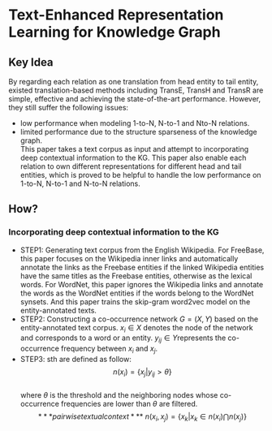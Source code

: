 # Text-Enhanced Representation Learning for Knowledge Graph
## Key Idea  
By regarding each relation as one translation from head entity to tail entity, existed translation-based methods including TransE, TransH and TransR are simple, effective and achieving the state-of-the-art performance. However, they still suffer the following issues:  
* low performance when modeling 1-to-N, N-to-1 and Nto-N relations.  
* limited performance due to the structure sparseness of the knowledge graph.  
This paper takes a text corpus as input and attempt to incorporating deep contextual information to the KG. This paper also enable each relation to own different representations for different head and tail entities, which is proved to be helpful to handle the low performance on 1-to-N, N-to-1 and N-to-N relations.  

## How?
### Incorporating deep contextual information to the KG
* STEP1: Generating text corpus from the English Wikipedia. For FreeBase, this paper focuses on the Wikipedia inner links and automatically annotate the links as the Freebase entities if the linked Wikipedia entities have the same titles as the Freebase entities, otherwise as the lexical words. For WordNet, this paper ignores the Wikipedia links and annotate the words as the WordNet entities if the words belong to the WordNet synsets. And this paper trains the skip-gram word2vec model on the entity-annotated texts.  
* STEP2: Constructing a co-occurrence network $G = (X , Y)$ based on the entity-annotated text corpus.  $x_i\in X$ denotes the node of the network and corresponds to a word or an entity. $y_{ij}\in Y$represents the co-occurrence frequency between $x_i$ and $x_j$.  
* STEP3: sth are defined as follow:  
$$n(x_i) = \{ x_j|y_{ij} > \theta \}$$  
where $\theta$ is the threshold and the neighboring nodes whose co-occurrence frequencies are lower than  $\theta$ are filtered.  
$$***pairwise textual context***\: n(x_i, x_j) = \{ x_k|x_k \in n(x_i) \bigcap n(x_j) \}$$
